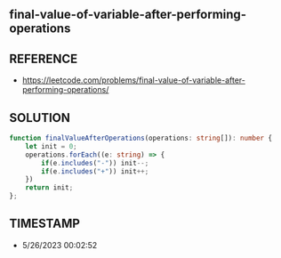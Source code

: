 ## final-value-of-variable-after-performing-operations

## REFERENCE

- https://leetcode.com/problems/final-value-of-variable-after-performing-operations/

## SOLUTION

``` typescript
function finalValueAfterOperations(operations: string[]): number {
    let init = 0;
    operations.forEach((e: string) => {
        if(e.includes("-")) init--;
        if(e.includes("+")) init++;
    })
    return init;
};
```


## TIMESTAMP

- 5/26/2023 00:02:52
